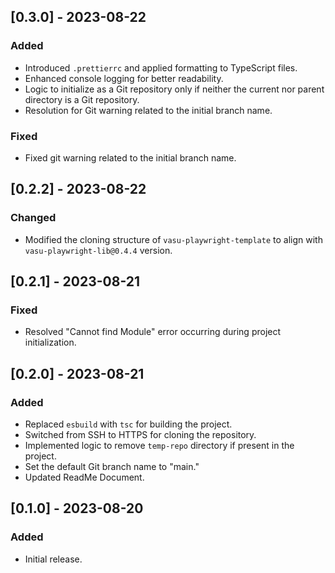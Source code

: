## [0.3.0] - 2023-08-22

### Added

- Introduced `.prettierrc` and applied formatting to TypeScript files.
- Enhanced console logging for better readability.
- Logic to initialize as a Git repository only if neither the current nor parent directory is a Git repository.
- Resolution for Git warning related to the initial branch name.

### Fixed

- Fixed git warning related to the initial branch name.

## [0.2.2] - 2023-08-22

### Changed

- Modified the cloning structure of `vasu-playwright-template` to align with `vasu-playwright-lib@0.4.4` version.

## [0.2.1] - 2023-08-21

### Fixed

- Resolved "Cannot find Module" error occurring during project initialization.

## [0.2.0] - 2023-08-21

### Added

- Replaced `esbuild` with `tsc` for building the project.
- Switched from SSH to HTTPS for cloning the repository.
- Implemented logic to remove `temp-repo` directory if present in the project.
- Set the default Git branch name to "main."
- Updated ReadMe Document.

## [0.1.0] - 2023-08-20

### Added

- Initial release.
